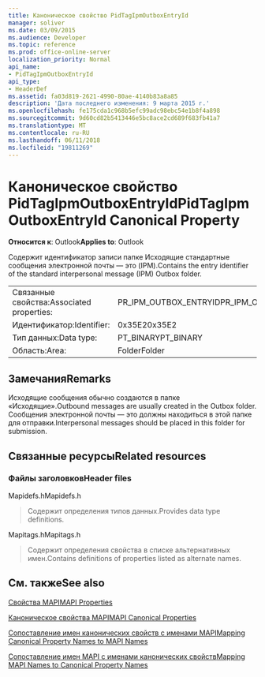 ```yaml
---
title: Каноническое свойство PidTagIpmOutboxEntryId
manager: soliver
ms.date: 03/09/2015
ms.audience: Developer
ms.topic: reference
ms.prod: office-online-server
localization_priority: Normal
api_name:
- PidTagIpmOutboxEntryId
api_type:
- HeaderDef
ms.assetid: fa03d819-2621-4990-80ae-4140b83a8a85
description: 'Дата последнего изменения: 9 марта 2015 г.'
ms.openlocfilehash: fe175cda1c968b5efc99adc98ebc54e1b8f4a898
ms.sourcegitcommit: 9d60cd82b5413446e5bc8ace2cd689f683fb41a7
ms.translationtype: MT
ms.contentlocale: ru-RU
ms.lasthandoff: 06/11/2018
ms.locfileid: "19811269"
---
```

# <a name="pidtagipmoutboxentryid-canonical-property"></a><span data-ttu-id="42a1b-103">Каноническое свойство PidTagIpmOutboxEntryId</span><span class="sxs-lookup"><span data-stu-id="42a1b-103">PidTagIpmOutboxEntryId Canonical Property</span></span>

  
  
<span data-ttu-id="42a1b-104">**Относится к**: Outlook</span><span class="sxs-lookup"><span data-stu-id="42a1b-104">**Applies to**: Outlook</span></span> 
  
<span data-ttu-id="42a1b-105">Содержит идентификатор записи папке Исходящие стандартные сообщения электронной почты — это (IPM).</span><span class="sxs-lookup"><span data-stu-id="42a1b-105">Contains the entry identifier of the standard interpersonal message (IPM) Outbox folder.</span></span> 
  
|||
|:-----|:-----|
|<span data-ttu-id="42a1b-106">Связанные свойства:</span><span class="sxs-lookup"><span data-stu-id="42a1b-106">Associated properties:</span></span>  <br/> |<span data-ttu-id="42a1b-107">PR_IPM_OUTBOX_ENTRYID</span><span class="sxs-lookup"><span data-stu-id="42a1b-107">PR_IPM_OUTBOX_ENTRYID</span></span>  <br/> |
|<span data-ttu-id="42a1b-108">Идентификатор:</span><span class="sxs-lookup"><span data-stu-id="42a1b-108">Identifier:</span></span>  <br/> |<span data-ttu-id="42a1b-109">0x35E2</span><span class="sxs-lookup"><span data-stu-id="42a1b-109">0x35E2</span></span>  <br/> |
|<span data-ttu-id="42a1b-110">Тип данных:</span><span class="sxs-lookup"><span data-stu-id="42a1b-110">Data type:</span></span>  <br/> |<span data-ttu-id="42a1b-111">PT_BINARY</span><span class="sxs-lookup"><span data-stu-id="42a1b-111">PT_BINARY</span></span>  <br/> |
|<span data-ttu-id="42a1b-112">Область:</span><span class="sxs-lookup"><span data-stu-id="42a1b-112">Area:</span></span>  <br/> |<span data-ttu-id="42a1b-113">Folder</span><span class="sxs-lookup"><span data-stu-id="42a1b-113">Folder</span></span>  <br/> |
   
## <a name="remarks"></a><span data-ttu-id="42a1b-114">Замечания</span><span class="sxs-lookup"><span data-stu-id="42a1b-114">Remarks</span></span>

<span data-ttu-id="42a1b-115">Исходящие сообщения обычно создаются в папке «Исходящие».</span><span class="sxs-lookup"><span data-stu-id="42a1b-115">Outbound messages are usually created in the Outbox folder.</span></span> <span data-ttu-id="42a1b-116">Сообщения электронной почты — это должны находиться в этой папке для отправки.</span><span class="sxs-lookup"><span data-stu-id="42a1b-116">Interpersonal messages should be placed in this folder for submission.</span></span> 
  
## <a name="related-resources"></a><span data-ttu-id="42a1b-117">Связанные ресурсы</span><span class="sxs-lookup"><span data-stu-id="42a1b-117">Related resources</span></span>

### <a name="header-files"></a><span data-ttu-id="42a1b-118">Файлы заголовков</span><span class="sxs-lookup"><span data-stu-id="42a1b-118">Header files</span></span>

<span data-ttu-id="42a1b-119">Mapidefs.h</span><span class="sxs-lookup"><span data-stu-id="42a1b-119">Mapidefs.h</span></span>
  
> <span data-ttu-id="42a1b-120">Содержит определения типов данных.</span><span class="sxs-lookup"><span data-stu-id="42a1b-120">Provides data type definitions.</span></span>
    
<span data-ttu-id="42a1b-121">Mapitags.h</span><span class="sxs-lookup"><span data-stu-id="42a1b-121">Mapitags.h</span></span>
  
> <span data-ttu-id="42a1b-122">Содержит определения свойства в списке альтернативных имен.</span><span class="sxs-lookup"><span data-stu-id="42a1b-122">Contains definitions of properties listed as alternate names.</span></span>
    
## <a name="see-also"></a><span data-ttu-id="42a1b-123">См. также</span><span class="sxs-lookup"><span data-stu-id="42a1b-123">See also</span></span>



[<span data-ttu-id="42a1b-124">Свойства MAPI</span><span class="sxs-lookup"><span data-stu-id="42a1b-124">MAPI Properties</span></span>](mapi-properties.md)
  
[<span data-ttu-id="42a1b-125">Каноническое свойства MAPI</span><span class="sxs-lookup"><span data-stu-id="42a1b-125">MAPI Canonical Properties</span></span>](mapi-canonical-properties.md)
  
[<span data-ttu-id="42a1b-126">Сопоставление имен канонических свойств с именами MAPI</span><span class="sxs-lookup"><span data-stu-id="42a1b-126">Mapping Canonical Property Names to MAPI Names</span></span>](mapping-canonical-property-names-to-mapi-names.md)
  
[<span data-ttu-id="42a1b-127">Сопоставление имен MAPI с именами канонических свойств</span><span class="sxs-lookup"><span data-stu-id="42a1b-127">Mapping MAPI Names to Canonical Property Names</span></span>](mapping-mapi-names-to-canonical-property-names.md)


